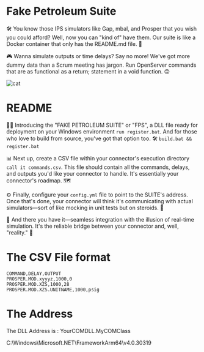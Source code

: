 # Fake Petroleum Suite 

🛠️ You know those IPS simulators like Gap, mbal, and Prosper that you wish you could afford? Well, now you can "kind of" have them. Our suite is like a Docker container that only has the README.md file. 🤣

🎮 Wanna simulate outputs or time delays? Say no more! We've got more dummy data than a Scrum meeting has jargon. Run OpenServer commands that are as functional as a return; statement in a void function. 🙃

![cat](https://github.com/abdullah-cognite/fps/assets/100700755/a5edef40-c970-4064-86c4-a5a7711cee13)


# README

👨‍💻 Introducing the "FAKE PETROLEUM SUITE" or "FPS", a DLL file ready for deployment on your Windows environment `run register.bat`. And for those who love to build from source, you've got that option too. 🛠️ `build.bat && register.bat`

📊 Next up, create a CSV file within your connector's execution directory `call it commands.csv`. This file should contain all the commands, delays, and outputs you'd like your connector to handle. It's essentially your connector's roadmap. 🗺️

⚙️ Finally, configure your `config.yml` file to point to the SUITE's address. Once that's done, your connector will think it's communicating with actual simulators—sort of like mocking in unit tests but on steroids. 🚀

🎉 And there you have it—seamless integration with the illusion of real-time simulation. It's the reliable bridge between your connector and, well, "reality." 🌉

# The CSV File format
```
COMMAND,DELAY,OUTPUT
PROSPER.MOD.xyyyz,1000,0
PROSPER.MOD.XZS,1000,28
PROSPER.MOD.XZS.UNITNAME,1000,psig
```

# The Address

The DLL Address is : YourCOMDLL.MyCOMClass

C:\Windows\Microsoft.NET\FrameworkArm64\v4.0.30319


